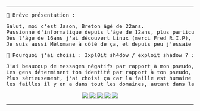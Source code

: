 <hr>
<!-- DEB : About Me -->
<pre color="#00A4FF">
👋 Brève présentation :
</pre>
<pre color="#FFFA78">
Salut, moi c'est Jason, Breton âgé de 22ans.
Passionné d'informatique depuis l'âge de 12ans, plus particulièrement à la cybersecurité.
Dès l'âge de 16ans j'ai découvert Linux (merci Fred R.I.P), j'ai tout de suite eu le coup de foudre.
Je suis aussi Mélomane à côté de ça, et depuis peu j'essaie de créer mes musiques sous LMMS.
</pre>

<pre color="#00A4FF">
🤔 Pourquoi j'ai choisi : 3xpl0it sh4dow / exploit shadow ? :
</pre>
<pre color="#FFFA78">
J'ai beaucoup de messages négatifs par rapport à mon pseudo, 
Les gens déterminent ton identité par rapport à ton pseudo, on prétend que je suis un <a href="https://en.wiktionary.org/wiki/h4x0r">h4x0r.</a>
Plus sérieusement, j'ai choisi ça car la faille est humaine avant tout, c'est les humains qui concoivent, 
les failles il y en a dans tout les domaines, autant dans la vie quotidienne que dans l'informatique.
</pre>
<!-- FIN : About Me -->

<!-- DEB : Social Links -->
<p align="center">
  <!--<a href="https://www.root-me.org/3xpl0it-Sh4d0w">
    <img src="">
  </a>-->
  <a href="https://gitlab.com/3xpl0it.sh4d0w">
    <img src="https://img.shields.io/badge/-GITLAB-blue?logo=gitlab&labelColor=3b3b3b&color=white">
  </a>
  <a href="https://telegram.me/exploit_shadow">
    <img src="https://img.shields.io/badge/-TELEGRAM-blue?logo=telegram&labelColor=3b3b3b&color=white">
  </a>
  <a href="https://instagram.com/3xpl0it.sh4d0w">
    <img src="https://img.shields.io/badge/-INSTAGRAM-blue?logo=instagram&logoColor=ff00ca&labelColor=3b3b3b&color=white">
  </a>
  <a href="https://tiktok.com/@3xpl0it.sh4d0w">
    <img src="https://img.shields.io/badge/-TIKTOK-blue?logo=tiktok&labelColor=3b3b3b&color=white">
  </a>
  <a href="https://mamot.fr/@3xpl0it_sh4d0w">
    <img src="https://img.shields.io/badge/-MASTODON-blue?logo=mastodon&labelColor=3b3b3b&color=white">
  </a>
</p>
<!-- FIN : Social Links -->
<hr>
